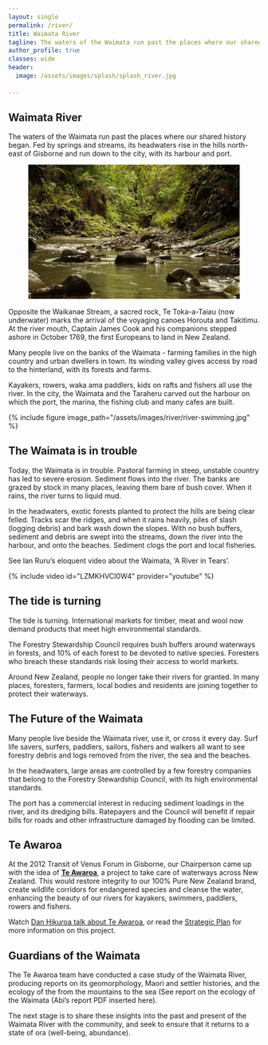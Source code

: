 ```yaml
---
layout: single
permalink: /river/
title: Waimata River
tagline: The waters of the Waimata run past the places where our shared history began.
author_profile: true
classes: wide
header:
  image: /assets/images/splash/splash_river.jpg

---
```


## Waimata River

The waters of the Waimata run past the places where our shared history began. Fed by springs and streams, its headwaters rise in the hills north-east of Gisborne and run down to the city, with its harbour and port.

<figure>
    <a href="/assets/images/river/river-source.jpg"><img src="/assets/images/river/river-source-preview.jpg"></a>
</figure>

Opposite the Waikanae Stream, a sacred rock, Te Toka-a-Taiau (now underwater) marks the arrival of the voyaging canoes Horouta and Takitimu. At the river mouth, Captain James Cook and his companions stepped ashore in October 1769, the first Europeans to land in New Zealand.

Many people live on the banks of the Waimata - farming families in the high country and urban dwellers in town. Its winding valley gives access by road to the hinterland, with its forests and farms.

Kayakers, rowers, waka ama paddlers, kids on rafts and fishers all use the river. In the city, the Waimata and the Taraheru carved out the harbour on which the port, the marina, the fishing club and many cafes are built.

{% include figure image_path="/assets/images/river/river-swimming.jpg" %}

## The Waimata is in trouble

Today, the Waimata is in trouble. Pastoral farming in steep, unstable country has led to severe erosion. Sediment flows into the river. The banks are grazed by stock in many places, leaving them bare of bush cover. When it rains, the river turns to liquid mud.

In the headwaters, exotic forests planted to protect the hills are being clear felled. Tracks scar the ridges, and when it rains heavily, piles of slash (logging debris) and bark wash down the slopes. With no bush buffers, sediment and debris are swept into the streams, down the river into the harbour, and onto the beaches. Sediment clogs the port and local fisheries.

See Ian Ruru’s eloquent video about the Waimata, ‘A River in Tears’.

{% include video id="LZMKHVCI0W4" provider="youtube" %}


## The tide is turning

The tide is turning. International markets for timber, meat and wool now demand products that meet high environmental standards.

The Forestry Stewardship Council requires bush buffers around waterways in forests, and 10% of each forest to be devoted to native species. Foresters who breach these standards risk losing their access to world markets.

Around New Zealand, people no longer take their rivers for granted. In many places, foresters, farmers, local bodies and residents are joining together to protect their waterways.


## The Future of the Waimata

Many people live beside the Waimata river, use it, or cross it every day. Surf life savers, surfers, paddlers, sailors, fishers and walkers all want to see forestry debris and logs removed from the river, the sea and the beaches.

In the headwaters, large areas are controlled by a few forestry companies that belong to the Forestry Stewardship Council, with its high environmental standards.

The port has a commercial interest in reducing sediment loadings in the river, and its dredging bills. Ratepayers and the Council will benefit if repair bills for roads and other infrastructure damaged by flooding can be limited.


## Te Awaroa

At the 2012 Transit of Venus Forum in Gisborne, our Chairperson came up with the idea of **[Te Awaroa](/assets/documents/TeAwaroaForestAndBird.pdf)**, a project to take care of waterways across New Zealand. This would restore integrity to our 100% Pure New Zealand brand, create wildlife corridors for endangered species and cleanse the water, enhancing the beauty of our rivers for kayakers, swimmers, paddlers, rowers and fishers. 

Watch [Dan Hikuroa talk about Te Awaroa](https://www.newsroom.co.nz/@future-learning/2018/10/01/260029/another-approach-to-our-freshwater-crisis), or read the [Strategic Plan](/assets/documents/TeAwaroaStrategicPlan.pdf) for more information on this project.


## Guardians of the Waimata

The Te Awaroa team have conducted a case study of the Waimata River, producing reports on its geomorphology, Maori and settler histories, and the ecology of the from the mountains to the sea (See report on the ecology of the Waimata (Abi’s report PDF inserted here).

The next stage is to share these insights into the past and present of the Waimata River with the community, and seek to ensure that it returns to a state of ora (well-being, abundance). 